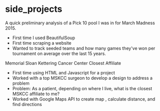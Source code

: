 # side_projects
A quick preliminary analysis of a Pick 10 pool I was in for March Madness 2015.

- First time I used BeautifulSoup
- First time scraping a website
- Wanted to track seeded teams and how many games they've won per tournament on average over the last 15 years.

Memorial Sloan Kettering Cancer Center Closest Affiliate

- First time using HTML and Javascript for a project
- Worked with a top MSKCC surgeon to develop a design to address a problem
- Problem:  As a patient, depending on where I live, what is the closest MSKCC affiliate to me?
- Worked with Google Maps API to create map , calculate distance, and find directions
